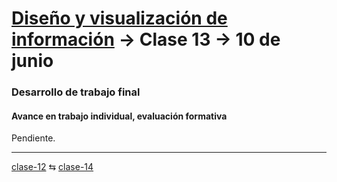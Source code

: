 # [Diseño y visualización de información](https://github.com/profesorfaco/aud5v027-2025) → Clase 13 → 10 de junio

### Desarrollo de trabajo final

#### Avance en trabajo individual, evaluación formativa

Pendiente.
_ _ _ _ 

[clase-12](https://github.com/profesorfaco/aud5v027-2025/blob/main/clase-12/README.md) ⇆ [clase-14](https://github.com/profesorfaco/aud5v027-2025/blob/main/clase-14/README.md)
